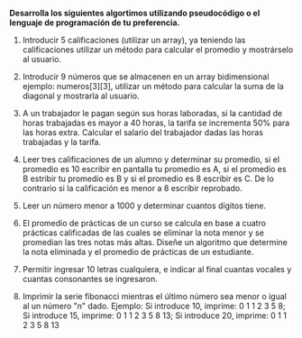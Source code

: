 **Desarrolla los siguientes algortimos utilizando pseudocódigo o el lenguaje de programación de tu preferencia.**

1. Introducir 5 calificaciones (utilizar un array), ya teniendo las calificaciones utilizar un método para calcular el promedio y mostrárselo al usuario.

2. Introducir 9 números que se almacenen en un array bidimensional ejemplo: numeros[3][3], utilizar un método para calcular la suma de la diagonal y mostrarla al usuario. 

3. A un trabajador le pagan según sus horas laboradas, si la cantidad de horas trabajadas es mayor a 40 horas, la tarifa se incrementa 50% para las horas extra. Calcular el salario del trabajador dadas las horas trabajadas y la tarifa.

4. Leer tres calificaciones de un alumno y determinar su promedio, si el promedio es 10 escribir en pantalla tu promedio es A, si el promedio es B estribir tu promedio es B y si el promedio es 8 escribir es C. De lo contrario si la calificación es menor a 8 escribir reprobado.

5. Leer un número menor a 1000 y determinar cuantos dígitos tiene.

6. El promedio de prácticas de un curso se calcula en base a cuatro prácticas calificadas de las cuales se eliminar la nota menor y se promedian las tres notas más altas. Diseñe un algoritmo que determine la nota eliminada y el promedio de prácticas de un estudiante.

7. Permitir ingresar 10 letras cualquiera, e indicar al final cuantas vocales y cuantas consonantes se ingresaron.

8. Imprimir la serie fibonacci mientras el último número sea menor o igual al un número "n" dado. 
Ejemplo: Si introduce 10, imprime:  0 1 1 2 3 5 8; 
Si introduce 15, imprime: 0 1 1 2 3 5 8 13; 
Si introduce 20, imprime: 0 1 1 2 3 5 8 13
